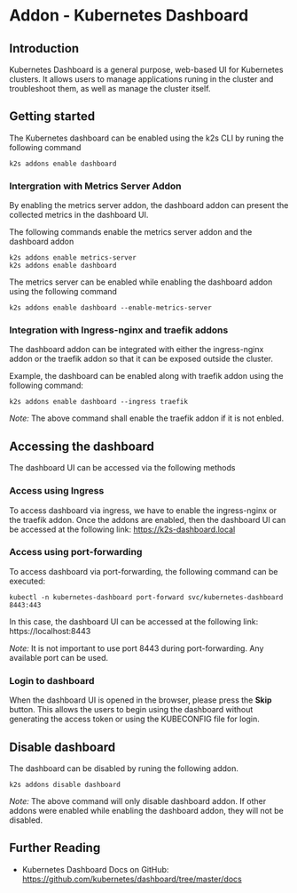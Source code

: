 <!--
SPDX-FileCopyrightText: © 2023 Siemens Healthcare GmbH

SPDX-License-Identifier: MIT
-->

# Addon - Kubernetes Dashboard

## Introduction

Kubernetes Dashboard is a general purpose, web-based UI for Kubernetes clusters. It allows users to manage applications runing in the cluster and troubleshoot them, as well as manage the cluster itself.

## Getting started

The Kubernetes dashboard can be enabled using the k2s CLI by runing the following command
```
k2s addons enable dashboard
```

### Intergration with Metrics Server Addon

By enabling the metrics server addon, the dashboard addon can present the collected metrics in the dashboard UI. 

The following commands enable the metrics server addon and the dashboard addon
```
k2s addons enable metrics-server
k2s addons enable dashboard
```

The metrics server can be enabled while enabling the dashboard addon using the following command
```
k2s addons enable dashboard --enable-metrics-server
```

### Integration with Ingress-nginx and traefik addons

The dashboard addon can be integrated with either the ingress-nginx addon or the traefik addon so that it can be exposed outside the cluster.

Example, the dashboard can be enabled along with traefik addon using the following command:
```
k2s addons enable dashboard --ingress traefik
```
_Note:_ The above command shall enable the traefik addon if it is not enbled.

## Accessing the dashboard

The dashboard UI can be accessed via the following methods

### Access using Ingress

To access dashboard via ingress, we have to enable the ingress-nginx or the traefik addon.
Once the addons are enabled, then the dashboard UI can be accessed at the following link: https://k2s-dashboard.local

### Access using port-forwarding

To access dashboard via port-forwarding, the following command can be executed:
```
kubectl -n kubernetes-dashboard port-forward svc/kubernetes-dashboard 8443:443
```
In this case, the dashboard UI can be accessed at the following link: https://localhost:8443

_Note:_ It is not important to use port 8443 during port-forwarding. Any available port can be used.

### Login to dashboard

When the dashboard UI is opened in the browser, please press the **Skip** button. This allows the users to begin using the dashboard without generating the access token or using the KUBECONFIG file for login.

## Disable dashboard

The dashboard can be disabled by runing the following addon.
```
k2s addons disable dashboard
```

_Note:_ The above command will only disable dashboard addon. If other addons were enabled while enabling the dashboard addon, they will not be disabled.

## Further Reading
- Kubernetes Dashboard Docs on GitHub: https://github.com/kubernetes/dashboard/tree/master/docs